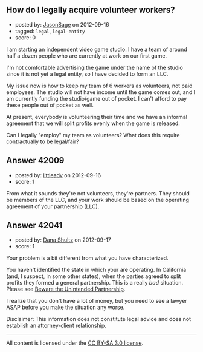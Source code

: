 ## How do I legally acquire volunteer workers?

- posted by: [JasonSage](https://stackexchange.com/users/-1/14081-jasonsage) on 2012-09-16
- tagged: `legal`, `legal-entity`
- score: 0

I am starting an independent video game studio. I have a team of around half a dozen people who are currently at work on our first game.

I'm not comfortable advertising the game under the name of the studio since it is not yet a legal entity, so I have decided to form an LLC.

My issue now is how to keep my team of 6 workers as volunteers, not paid employees. The studio will not have income until the game comes out, and I am currently funding the studio/game out of pocket. I can't afford to pay these people out of pocket as well.

At present, everybody is volunteering their time and we have an informal agreement that we will split profits evenly when the game is released.

Can I legally "employ" my team as volunteers? What does this require contractually to be legal/fair?


## Answer 42009

- posted by: [littleadv](https://stackexchange.com/users/-1/13808-littleadv) on 2012-09-16
- score: 1

From what it sounds they're not volunteers, they're partners. They should be members of the LLC, and your work should be based on the operating agreement of your partnership (LLC).


## Answer 42041

- posted by: [Dana Shultz](https://stackexchange.com/users/-1/1841-dana-shultz) on 2012-09-17
- score: 1

<p>Your problem is a bit different from what you have characterized.</p>

<p>You haven't identified the state in which your are operating. In California (and, I suspect, in some other states), when the parties agreed to split profits they formed a general partnership. This is a really <em>bad</em> situation. Please see <a href="http://danashultz.com/blog/2009/06/26/beware-the-unintended-partnership/" rel="nofollow">Beware the Unintended Partnership</a>.</p>

<p>I realize that you don't have a lot of money, but you need to see a lawyer ASAP before you make the situation any worse.</p>

<p>Disclaimer: This information does not constitute legal advice and does not establish an attorney-client relationship.</p>




---

All content is licensed under the [CC BY-SA 3.0 license](https://creativecommons.org/licenses/by-sa/3.0/).
